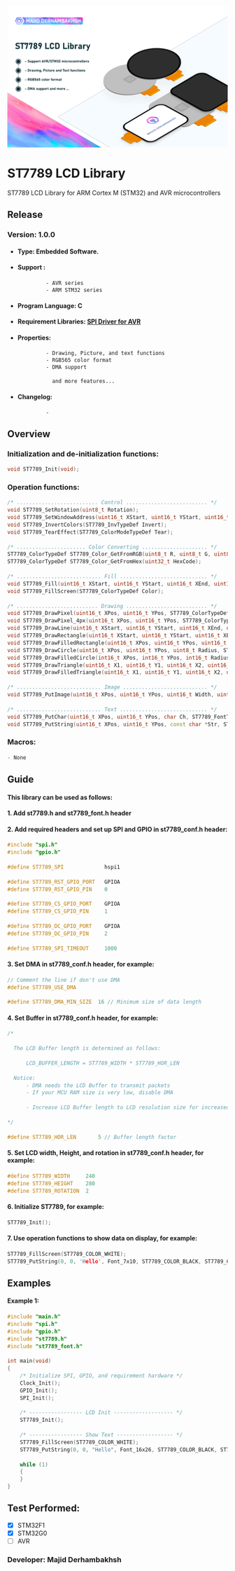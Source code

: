 ![Banner](ST7789.png)
# ST7789 LCD Library
ST7789 LCD Library for ARM Cortex M (STM32) and AVR microcontrollers

## Release
### Version: 1.0.0

- #### Type: Embedded Software.

- #### Support :  
               - AVR series  
               - ARM STM32 series  

- #### Program Language: C

- #### Requirement Libraries: [SPI Driver for AVR](https://github.com/Majid-Derhambakhsh/spi-unit) 
               
- #### Properties:
               - Drawing, Picture, and text functions  
               - RGB565 color format
               - DMA support 

                 and more features...

- #### Changelog:
               -   

## Overview 
### Initialization and de-initialization functions:
```c++
void ST7789_Init(void);
```  

### Operation functions:
```c++  
/* .......................... Control .......................... */
void ST7789_SetRotation(uint8_t Rotation);
void ST7789_SetWindowAddress(uint16_t XStart, uint16_t YStart, uint16_t XEnd, uint16_t YEnd);
void ST7789_InvertColors(ST7789_InvTypeDef Invert);
void ST7789_TearEffect(ST7789_ColorModeTypeDef Tear);

/* ...................... Color Converting ..................... */
ST7789_ColorTypeDef ST7789_Color_GetFromRGB(uint8_t R, uint8_t G, uint8_t B);
ST7789_ColorTypeDef ST7789_Color_GetFromHex(uint32_t HexCode);

/* ........................... Fill ............................ */
void ST7789_Fill(uint16_t XStart, uint16_t YStart, uint16_t XEnd, uint16_t YEnd, ST7789_ColorTypeDef Color);
void ST7789_FillScreen(ST7789_ColorTypeDef Color);

/* .......................... Drawing .......................... */
void ST7789_DrawPixel(uint16_t XPos, uint16_t YPos, ST7789_ColorTypeDef Color);
void ST7789_DrawPixel_4px(uint16_t XPos, uint16_t YPos, ST7789_ColorTypeDef Color);
void ST7789_DrawLine(uint16_t XStart, uint16_t YStart, uint16_t XEnd, uint16_t YEnd, ST7789_ColorTypeDef Color);
void ST7789_DrawRectangle(uint16_t XStart, uint16_t YStart, uint16_t XEnd, uint16_t YEnd, ST7789_ColorTypeDef Color);
void ST7789_DrawFilledRectangle(uint16_t XPos, uint16_t YPos, uint16_t Width, uint16_t Height, ST7789_ColorTypeDef Color);
void ST7789_DrawCircle(uint16_t XPos, uint16_t YPos, uint8_t Radius, ST7789_ColorTypeDef Color);
void ST7789_DrawFilledCircle(int16_t XPos, int16_t YPos, int16_t Radius, ST7789_ColorTypeDef Color);
void ST7789_DrawTriangle(uint16_t X1, uint16_t Y1, uint16_t X2, uint16_t Y2, uint16_t X3, uint16_t Y3, ST7789_ColorTypeDef Color);
void ST7789_DrawFilledTriangle(uint16_t X1, uint16_t Y1, uint16_t X2, uint16_t Y2, uint16_t X3, uint16_t Y3, ST7789_ColorTypeDef Color);

/* ........................... Image ........................... */
void ST7789_PutImage(uint16_t XPos, uint16_t YPos, uint16_t Width, uint16_t Height, const uint16_t *Image);

/* ........................... Text ............................ */
void ST7789_PutChar(uint16_t XPos, uint16_t YPos, char Ch, ST7789_FontTypeDef Font, ST7789_ColorTypeDef Color, ST7789_ColorTypeDef BackgroundColor);
void ST7789_PutString(uint16_t XPos, uint16_t YPos, const char *Str, ST7789_FontTypeDef Font, ST7789_ColorTypeDef Color, ST7789_ColorTypeDef BackgroundColor);

``` 
### Macros:
```c++  
- None 
``` 

## Guide

#### This library can be used as follows:
#### 1.  Add st7789.h and st7789_font.h header
#### 2.  Add required headers and set up SPI and GPIO in st7789_conf.h header:
  ```c++
#include "spi.h"
#include "gpio.h"

#define ST7789_SPI             hspi1

#define ST7789_RST_GPIO_PORT   GPIOA
#define ST7789_RST_GPIO_PIN    0

#define ST7789_CS_GPIO_PORT    GPIOA
#define ST7789_CS_GPIO_PIN     1

#define ST7789_DC_GPIO_PORT    GPIOA
#define ST7789_DC_GPIO_PIN     2

#define ST7789_SPI_TIMEOUT     1000
  ``` 
#### 3.  Set DMA in st7789_conf.h header, for example:
  ```c++
// Comment the line if don't use DMA
#define ST7789_USE_DMA

#define ST7789_DMA_MIN_SIZE  16 // Minimum size of data length
  ```
#### 4.  Set Buffer in st7789_conf.h header, for example:
  ```c++
/*

	The LCD Buffer length is determined as follows:
	
		LCD_BUFFER_LENGTH = ST7789_WIDTH * ST7789_HOR_LEN
	
	Notice:
		- DMA needs the LCD Buffer to transmit packets
		- If your MCU RAM size is very low, disable DMA
		
		- Increase LCD Buffer length to LCD resolution size for increased speed (If MCU has enough RAM)
	
*/

#define ST7789_HOR_LEN 	     5 // Buffer length factor
  ```
#### 5.  Set LCD width, Height, and rotation in st7789_conf.h header, for example:
  ```c++
#define ST7789_WIDTH     240
#define ST7789_HEIGHT    280
#define ST7789_ROTATION  2
  ```
#### 6.  Initialize ST7789, for example:     
  ```c++
ST7789_Init();
  ```
#### 7.  Use operation functions to show data on display, for example:     
  ```c++
ST7789_FillScreen(ST7789_COLOR_WHITE);
ST7789_PutString(0, 0, 'Hello', Font_7x10, ST7789_COLOR_BLACK, ST7789_COLOR_WHITE);
  ``` 
      
## Examples  
#### Example 1: 
```c++  
#include "main.h"
#include "spi.h"
#include "gpio.h"
#include "st7789.h"
#include "st7789_font.h"

int main(void)
{
	/* Initialize SPI, GPIO, and requirement hardware */
	Clock_Init();
	GPIO_Init();
	SPI_Init();
	
	/* ----------------- LCD Init ------------------- */
	ST7789_Init();
	
	/* ----------------- Show Text ------------------ */
	ST7789_FillScreen(ST7789_COLOR_WHITE);
	ST7789_PutString(0, 0, "Hello", Font_16x26, ST7789_COLOR_BLACK, ST7789_COLOR_WHITE);
	
	while (1)
	{
	}
}
```

## Test Performed:
- [x] STM32F1  
- [x] STM32G0  
- [ ] AVR  

### Developer: Majid Derhambakhsh
